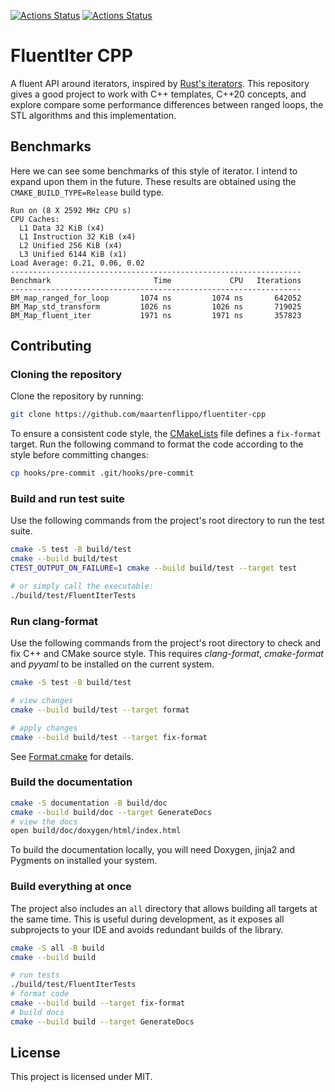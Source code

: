 [![Actions Status](https://github.com/maartenflippo/fluentiter-cpp/workflows/Ubuntu/badge.svg)](https://github.com/maartenflippo/fluentiter-cpp/actions)
[![Actions Status](https://github.com/maartenflippo/fluentiter-cpp/workflows/Style/badge.svg)](https://github.com/maartenflippo/fluentiter-cpp/actions)

# FluentIter CPP

A fluent API around iterators, inspired by [Rust's iterators](https://doc.rust-lang.org/std/iter/trait.Iterator.html).
This repository gives a good project to work with C++ templates, C++20 concepts, and explore compare some performance 
differences between ranged loops, the STL algorithms and this implementation.

## Benchmarks
Here we can see some benchmarks of this style of iterator. I intend to expand upon them in the future. These results
are obtained using the `CMAKE_BUILD_TYPE=Release` build type.

```
Run on (8 X 2592 MHz CPU s)
CPU Caches:
  L1 Data 32 KiB (x4)
  L1 Instruction 32 KiB (x4)
  L2 Unified 256 KiB (x4)
  L3 Unified 6144 KiB (x1)
Load Average: 0.21, 0.06, 0.02
-----------------------------------------------------------------
Benchmark                       Time             CPU   Iterations
-----------------------------------------------------------------
BM_map_ranged_for_loop       1074 ns         1074 ns       642052
BM_Map_std_transform         1026 ns         1026 ns       719025
BM_Map_fluent_iter           1971 ns         1971 ns       357823
```

## Contributing

### Cloning the repository
Clone the repository by running:
```sh
git clone https://github.com/maartenflippo/fluentiter-cpp
```

To ensure a consistent code style, the [CMakeLists](./CMakeLists.txt) file defines a `fix-format` target. Run the
following command to format the code according to the style before committing changes:
```sh
cp hooks/pre-commit .git/hooks/pre-commit
```

### Build and run test suite

Use the following commands from the project's root directory to run the test suite.

```bash
cmake -S test -B build/test
cmake --build build/test
CTEST_OUTPUT_ON_FAILURE=1 cmake --build build/test --target test

# or simply call the executable: 
./build/test/FluentIterTests
```

### Run clang-format

Use the following commands from the project's root directory to check and fix C++ and CMake source style.
This requires _clang-format_, _cmake-format_ and _pyyaml_ to be installed on the current system.

```bash
cmake -S test -B build/test

# view changes
cmake --build build/test --target format

# apply changes
cmake --build build/test --target fix-format
```

See [Format.cmake](https://github.com/TheLartians/Format.cmake) for details.

### Build the documentation
```bash
cmake -S documentation -B build/doc
cmake --build build/doc --target GenerateDocs
# view the docs
open build/doc/doxygen/html/index.html
```

To build the documentation locally, you will need Doxygen, jinja2 and Pygments on installed your system.

### Build everything at once

The project also includes an `all` directory that allows building all targets at the same time.
This is useful during development, as it exposes all subprojects to your IDE and avoids redundant builds of the library.

```bash
cmake -S all -B build
cmake --build build

# run tests
./build/test/FluentIterTests
# format code
cmake --build build --target fix-format
# build docs
cmake --build build --target GenerateDocs
```

## License
This project is licensed under MIT.